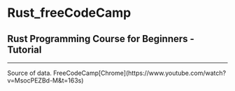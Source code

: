 # Rust_freeCodeCamp

## Rust Programming Course for Beginners - Tutorial

<hr>
Source of data.
FreeCodeCamp[Chrome](https://www.youtube.com/watch?v=MsocPEZBd-M&t=163s)
